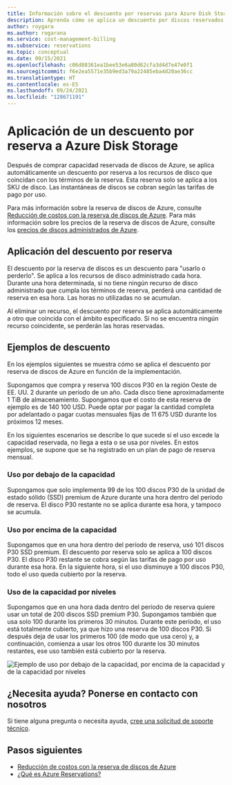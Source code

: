 ```yaml
---
title: Información sobre el descuento por reservas para Azure Disk Storage
description: Aprenda cómo se aplica un descuento por discos reservados de Azure a los discos administrados SSD premium de Azure.
author: roygara
ms.author: rogarana
ms.service: cost-management-billing
ms.subservice: reservations
ms.topic: conceptual
ms.date: 09/15/2021
ms.openlocfilehash: c06d88361ea1bee53e6a80d62cfa3d4d7e47e0f1
ms.sourcegitcommit: f6e2ea5571e35b9ed3a79a22485eba4d20ae36cc
ms.translationtype: HT
ms.contentlocale: es-ES
ms.lasthandoff: 09/24/2021
ms.locfileid: "128671191"
---
```

# <a name="understand-how-your-reservation-discount-is-applied-to-azure-disk-storage"></a>Aplicación de un descuento por reserva a Azure Disk Storage

Después de comprar capacidad reservada de discos de Azure, se aplica automáticamente un descuento por reserva a los recursos de disco que coincidan con los términos de la reserva. Esta reserva solo se aplica a los SKU de disco. Las instantáneas de discos se cobran según las tarifas de pago por uso.

Para más información sobre la reserva de discos de Azure, consulte [Reducción de costos con la reserva de discos de Azure](../../virtual-machines/disks-reserved-capacity.md). Para más información sobre los precios de la reserva de discos de Azure, consulte los [precios de discos administrados de Azure](https://azure.microsoft.com/pricing/details/managed-disks/).

## <a name="how-the-reservation-discount-is-applied"></a>Aplicación del descuento por reserva

El descuento por la reserva de discos es un descuento para "usarlo o perderlo". Se aplica a los recursos de disco administrado cada hora. Durante una hora determinada, si no tiene ningún recurso de disco administrado que cumpla los términos de reserva, perderá una cantidad de reserva en esa hora. Las horas no utilizadas no se acumulan.

Al eliminar un recurso, el descuento por reserva se aplica automáticamente a otro que coincida con el ámbito especificado. Si no se encuentra ningún recurso coincidente, se perderán las horas reservadas.

## <a name="discount-examples"></a>Ejemplos de descuento

En los ejemplos siguientes se muestra cómo se aplica el descuento por reserva de discos de Azure en función de la implementación.

Supongamos que compra y reserva 100 discos P30 en la región Oeste de EE. UU. 2 durante un período de un año. Cada disco tiene aproximadamente 1 TiB de almacenamiento. Supongamos que el costo de esta reserva de ejemplo es de 140 100 USD. Puede optar por pagar la cantidad completa por adelantado o pagar cuotas mensuales fijas de 11 675 USD durante los próximos 12 meses.

En los siguientes escenarios se describe lo que sucede si el uso excede la capacidad reservada, no llega a esta o se usa por niveles. En estos ejemplos, se supone que se ha registrado en un plan de pago de reserva mensual.

### <a name="underusing-your-capacity"></a>Uso por debajo de la capacidad

Supongamos que solo implementa 99 de los 100 discos P30 de la unidad de estado sólido (SSD) premium de Azure durante una hora dentro del período de reserva. El disco P30 restante no se aplica durante esa hora, y tampoco se acumula.

### <a name="overusing-your-capacity"></a>Uso por encima de la capacidad

Supongamos que en una hora dentro del período de reserva, usó 101 discos P30 SSD premium. El descuento por reserva solo se aplica a 100 discos P30. El disco P30 restante se cobra según las tarifas de pago por uso durante esa hora. En la siguiente hora, si el uso disminuye a 100 discos P30, todo el uso queda cubierto por la reserva.

### <a name="tiering-your-capacity"></a>Uso de la capacidad por niveles

Supongamos que en una hora dada dentro del período de reserva quiere usar un total de 200 discos SSD premium P30. Supongamos también que usa solo 100 durante los primeros 30 minutos. Durante este período, el uso está totalmente cubierto, ya que hizo una reserva de 100 discos P30. Si después deja de usar los primeros 100 (de modo que usa cero) y, a continuación, comienza a usar los otros 100 durante los 30 minutos restantes, ese uso también está cubierto por la reserva.

![Ejemplo de uso por debajo de la capacidad, por encima de la capacidad y de la capacidad por niveles](media/understand-disk-reservations/reserved-disks-example-scenarios.png)

## <a name="need-help-contact-us"></a>¿Necesita ayuda? Ponerse en contacto con nosotros

Si tiene alguna pregunta o necesita ayuda, [cree una solicitud de soporte técnico](https://go.microsoft.com/fwlink/?linkid=2083458).

## <a name="next-steps"></a>Pasos siguientes

- [Reducción de costos con la reserva de discos de Azure](../../virtual-machines/disks-reserved-capacity.md)
- [¿Qué es Azure Reservations?](save-compute-costs-reservations.md)
